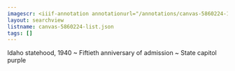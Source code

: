 ```yaml
---
imagescr: <iiif-annotation annotationurl="/annotations/canvas-5860224-1.json" styling="image_only:true"></iiif-annotation>
layout: searchview
listname: canvas-5860224-list.json
tags: []
---
```

Idaho statehood, 1940 ~ Fiftieth anniversary of admission ~ State capitol purple